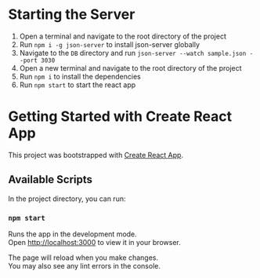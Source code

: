 # Starting the Server
1. Open a terminal and navigate to the root directory of the project
2. Run `npm i -g json-server` to install json-server globally
3. Navigate to the `DB` directory and run `json-server --watch sample.json --port 3030` 
4. Open a new terminal and navigate to the root directory of the project
5. Run `npm i` to install the dependencies
5. Run `npm start` to start the react app

# Getting Started with Create React App

This project was bootstrapped with [Create React App](https://github.com/facebook/create-react-app).

## Available Scripts

In the project directory, you can run:

### `npm start`

Runs the app in the development mode.\
Open [http://localhost:3000](http://localhost:3000) to view it in your browser.

The page will reload when you make changes.\
You may also see any lint errors in the console.
